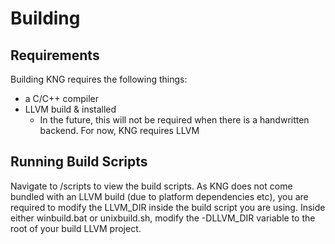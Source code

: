 # Building

## Requirements
Building KNG requires the following things:
- a C/C++ compiler
- LLVM build & installed
  - In the future, this will not be required when there is a handwritten backend. For now, KNG requires LLVM



## Running Build Scripts

Navigate to /scripts to view the build scripts. As KNG does not come bundled with an LLVM build (due to platform dependencies etc), you are required to modify the LLVM_DIR inside the build script you are using. Inside either winbuild.bat or unixbuild.sh, modify the -DLLVM_DIR variable to the root of your build LLVM project.